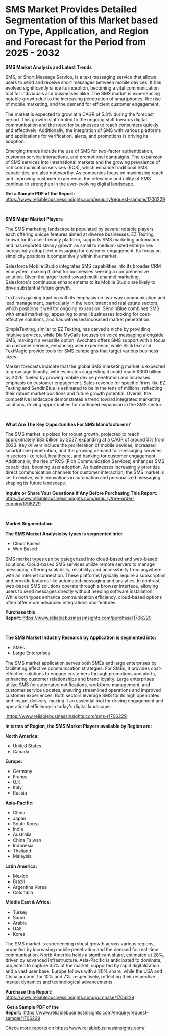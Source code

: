 <p><h1>SMS Market Provides Detailed Segmentation of this Market based on Type, Application, and Region and Forecast for the Period from 2025 - 2032</h1></p><p><strong>SMS Market Analysis and Latest Trends</strong></p>
<p><p>SMS, or Short Message Service, is a text messaging service that allows users to send and receive short messages between mobile devices. It has evolved significantly since its inception, becoming a vital communication tool for individuals and businesses alike. The SMS market is experiencing notable growth due to the increasing penetration of smartphones, the rise of mobile marketing, and the demand for efficient customer engagement.</p><p>The market is expected to grow at a CAGR of 5.3% during the forecast period. This growth is attributed to the ongoing shift towards digital communication and the need for businesses to reach consumers quickly and effectively. Additionally, the integration of SMS with various platforms and applications for verification, alerts, and promotions is driving its adoption. </p><p>Emerging trends include the use of SMS for two-factor authentication, customer service interactions, and promotional campaigns. The expansion of SMS services into international markets and the growing prevalence of rich communication services (RCS), which enhance traditional SMS capabilities, are also noteworthy. As companies focus on maximizing reach and improving customer experience, the relevance and utility of SMS continue to strengthen in the ever-evolving digital landscape.</p></p>
<p><strong>Get a Sample PDF of the Report:&nbsp;</strong> <a href="https://www.reliablebusinessinsights.com/enquiry/request-sample/1706229?utm_campaign=2247&utm_medium=2&utm_source=Github&utm_content=ia&utm_term=27032025&utm_id=sms">https://www.reliablebusinessinsights.com/enquiry/request-sample/1706229</a></p>
<p>&nbsp;</p>
<p><strong>SMS Major Market Players</strong></p>
<p><p>The SMS marketing landscape is populated by several notable players, each offering unique features aimed at diverse businesses. EZ Texting, known for its user-friendly platform, supports SMS marketing automation and has reported steady growth as small to medium-sized enterprises increasingly adopt text messaging for customer engagement. Its focus on simplicity positions it competitively within the market.</p><p>Salesforce Mobile Studio integrates SMS capabilities into its broader CRM ecosystem, making it ideal for businesses seeking a comprehensive solution. Given the larger trend toward multi-channel marketing, Salesforce's continuous enhancements to its Mobile Studio are likely to drive substantial future growth.</p><p>TextUs is gaining traction with its emphasis on two-way communication and lead management, particularly in the recruitment and real estate sectors, which positions it well for ongoing expansion. SendinBlue combines SMS with email marketing, appealing to small businesses looking for cost-effective solutions, and has witnessed increased market penetration.</p><p>SimpleTexting, similar to EZ Texting, has carved a niche by providing intuitive services, while DialMyCalls focuses on voice messaging alongside SMS, making it a versatile option. Avochato offers SMS support with a focus on customer service, enhancing user experience, while SlickText and TextMagic provide tools for SMS campaigns that target various business sizes.</p><p>Market forecasts indicate that the global SMS marketing market is expected to grow significantly, with estimates suggesting it could reach $300 billion by 2026, fueled by growing mobile device penetration and increased emphasis on customer engagement. Sales revenue for specific firms like EZ Texting and SendinBlue is estimated to be in the tens of millions, reflecting their robust market positions and future growth potential. Overall, the competitive landscape demonstrates a trend toward integrated marketing solutions, driving opportunities for continued expansion in the SMS sector.</p></p>
<p>&nbsp;</p>
<p><strong>What Are The Key Opportunities For SMS Manufacturers?</strong></p>
<p><p>The SMS market is poised for robust growth, projected to reach approximately $83 billion by 2027, expanding at a CAGR of around 5% from 2023. Key drivers include the proliferation of mobile devices, increased smartphone penetration, and the growing demand for messaging services in sectors like retail, healthcare, and banking for customer engagement. Additionally, the rise of RCS (Rich Communication Services) enhances SMS capabilities, boosting user adoption. As businesses increasingly prioritize direct communication channels for customer interaction, the SMS market is set to evolve, with innovations in automation and personalized messaging shaping its future landscape.</p></p>
<p><strong>Inquire or Share Your Questions If Any Before Purchasing This Report:</strong> <a href="https://www.reliablebusinessinsights.com/enquiry/pre-order-enquiry/1706229?utm_campaign=2247&utm_medium=2&utm_source=Github&utm_content=ia&utm_term=27032025&utm_id=sms">https://www.reliablebusinessinsights.com/enquiry/pre-order-enquiry/1706229</a></p>
<p>&nbsp;</p>
<p><strong>Market Segmentation</strong></p>
<p><strong>The SMS Market Analysis by types is segmented into:</strong></p>
<p><ul><li>Cloud Based</li><li>Web Based</li></ul></p>
<p><p>SMS market types can be categorized into cloud-based and web-based solutions. Cloud-based SMS services utilize remote servers to manage messaging, offering scalability, reliability, and accessibility from anywhere with an internet connection. These platforms typically require a subscription and provide features like automated messaging and analytics. In contrast, web-based SMS solutions operate through a browser interface, allowing users to send messages directly without needing software installation. While both types enhance communication efficiency, cloud-based options often offer more advanced integrations and features.</p></p>
<p><strong>Purchase this Report:&nbsp;</strong><a href="https://www.reliablebusinessinsights.com/purchase/1706229?utm_campaign=2247&utm_medium=2&utm_source=Github&utm_content=ia&utm_term=27032025&utm_id=sms">https://www.reliablebusinessinsights.com/purchase/1706229</a></p>
<p>&nbsp;</p>
<p><strong>The SMS Market Industry Research by Application is segmented into:</strong></p>
<p><ul><li>SMEs</li><li>Large Enterprises</li></ul></p>
<p><p>The SMS market application serves both SMEs and large enterprises by facilitating effective communication strategies. For SMEs, it provides cost-effective solutions to engage customers through promotions and alerts, enhancing customer relationships and brand loyalty. Large enterprises utilize SMS for automated notifications, workforce management, and customer service updates, ensuring streamlined operations and improved customer experiences. Both sectors leverage SMS for its high open rates and instant delivery, making it an essential tool for driving engagement and operational efficiency in today's digital landscape.</p></p>
<p><a href="https://www.reliablebusinessinsights.com/sms-r1706229?utm_campaign=2247&utm_medium=2&utm_source=Github&utm_content=ia&utm_term=27032025&utm_id=sms">&nbsp;https://www.reliablebusinessinsights.com/sms-r1706229</a></p>
<p><strong>In terms of Region, the SMS Market Players available by Region are:</strong></p>
<p>
    <p> <strong> North America: </strong>
        <ul>
            <li>United States</li>
            <li>Canada</li>
        </ul>
        </p> 
    <p> <strong> Europe: </strong>
        <ul>
            <li>Germany</li>
            <li>France</li>
            <li>U.K.</li>
            <li>Italy</li>
            <li>Russia</li>
        </ul>
        </p> 
    <p> <strong> Asia-Pacific: </strong>
        <ul>
            <li>China</li>
            <li>Japan</li>
            <li>South Korea</li>
            <li>India</li>
            <li>Australia</li>
            <li>China Taiwan</li>
            <li>Indonesia</li>
            <li>Thailand</li>
            <li>Malaysia</li>
        </ul>
        </p> 
    <p> <strong> Latin America: </strong>
        <ul>
            <li>Mexico</li>
            <li>Brazil</li>
            <li>Argentina Korea</li>
            <li>Colombia</li>
        </ul>
        </p> 
    <p> <strong> Middle East & Africa: </strong>
        <ul>
            <li>Turkey</li>
            <li>Saudi</li>
            <li>Arabia</li>
            <li>UAE</li>
            <li>Korea</li>
        </ul>
    </p>
    </p>
<p><p>The SMS market is experiencing robust growth across various regions, propelled by increasing mobile penetration and the demand for real-time communication. North America holds a significant share, estimated at 28%, driven by advanced infrastructure. Asia-Pacific is anticipated to dominate, projected to capture 35% of the market, supported by rapid digitalization and a vast user base. Europe follows with a 20% share, while the USA and China account for 10% and 7%, respectively, reflecting their respective market dynamics and technological advancements.</p></p>
<p><strong>Purchase this Report: </strong><a href="https://www.reliablebusinessinsights.com/purchase/1706229?utm_campaign=2247&utm_medium=2&utm_source=Github&utm_content=ia&utm_term=27032025&utm_id=sms">https://www.reliablebusinessinsights.com/purchase/1706229</a></p>
<p>&nbsp;<strong>Get a Sample PDF of the Report:&nbsp;&nbsp;</strong><a href="https://www.reliablebusinessinsights.com/enquiry/request-sample/1706229?utm_campaign=2247&utm_medium=2&utm_source=Github&utm_content=ia&utm_term=27032025&utm_id=sms">https://www.reliablebusinessinsights.com/enquiry/request-sample/1706229</a></p>
<p><strong></strong></p>
<p>Check more reports on <a href="https://www.reliablebusinessinsights.com/?utm_campaign=2247&utm_medium=2&utm_source=Github&utm_content=ia&utm_term=27032025&utm_id=sms">https://www.reliablebusinessinsights.com/</a></p>